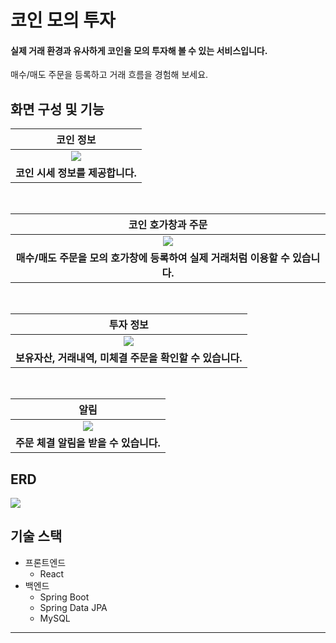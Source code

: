 # 코인 모의 투자
#### 실제 거래 환경과 유사하게 코인을 모의 투자해 볼 수 있는 서비스입니다.  
매수/매도 주문을 등록하고 거래 흐름을 경험해 보세요.
 
## 화면 구성 및 기능
|코인 정보|
|:-:|
|<image src="https://github.com/user-attachments/assets/79b3c135-d4bf-4acf-a8bb-e704fc52cb52">|
|<b>코인 시세 정보를 제공합니다.</b>|
<br>

|코인 호가창과 주문|  
|:-:|
|<image src="https://github.com/user-attachments/assets/6a6bd565-f3f7-4048-a9fd-f3b3c964c732">|
|<b>매수/매도 주문을 모의 호가창에 등록하여 실제 거래처럼 이용할 수 있습니다.</b>|
<br>

|투자 정보|
|:-:|
|<image src="https://github.com/user-attachments/assets/42061db3-f473-4237-8bb0-da65d2f2860b">|
|<b>보유자산, 거래내역, 미체결 주문을 확인할 수 있습니다.</b>|
<br>

|알림|
|:-:|
|<image src="https://github.com/user-attachments/assets/df3b6f5d-e72f-44f3-928c-aa974b8a87b1">|
|<b>주문 체결 알림을 받을 수 있습니다.</b>|

## ERD
<image src="https://github.com/user-attachments/assets/5ad71697-2905-4669-a497-a33a399dd03c">

## 기술 스택
- 프론트엔드
	* React
- 백엔드
	* Spring Boot 
	* Spring Data JPA	
	* MySQL

---
